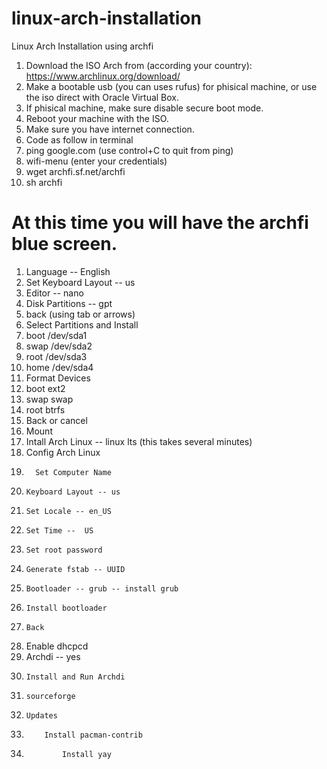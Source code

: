 # linux-arch-installation
Linux Arch Installation using archfi
1. Download the ISO Arch from (according your country):
https://www.archlinux.org/download/
2. Make a bootable usb (you can uses rufus) for phisical machine, or use the iso direct with Oracle Virtual Box.
3. If phisical machine, make sure disable secure boot mode.
4. Reboot your machine with the ISO.
5. Make sure you have internet connection.
6. Code as follow in terminal
7. ping google.com    (use control+C  to quit from ping)
8. wifi-menu   (enter your credentials)
9. wget archfi.sf.net/archfi
10. sh archfi
# At this time you will have the archfi blue screen.
1. Language -- English
2. Set Keyboard Layout -- us
3. Editor -- nano
4. Disk Partitions -- gpt
5. back (using tab or arrows)
6. Select Partitions and Install
7.  boot /dev/sda1
8.  swap /dev/sda2
9.  root /dev/sda3
10.  home /dev/sda4
11. Format Devices
12.  boot ext2
13.  swap swap
14.  root btrfs
15. Back or cancel
16. Mount
17.  Intall Arch Linux -- linux lts    (this takes several minutes)
18. Config Arch Linux
19.       Set Computer Name
20.     Keyboard Layout -- us
21.     Set Locale -- en_US
22.     Set Time --  US
23.     Set root password
24.     Generate fstab -- UUID
25.     Bootloader -- grub -- install grub
26.     Install bootloader
27.     Back
28. Enable dhcpcd
29. Archdi -- yes
30.     Install and Run Archdi
31.     sourceforge
32.     Updates
33.         Install pacman-contrib
34.             Install yay

